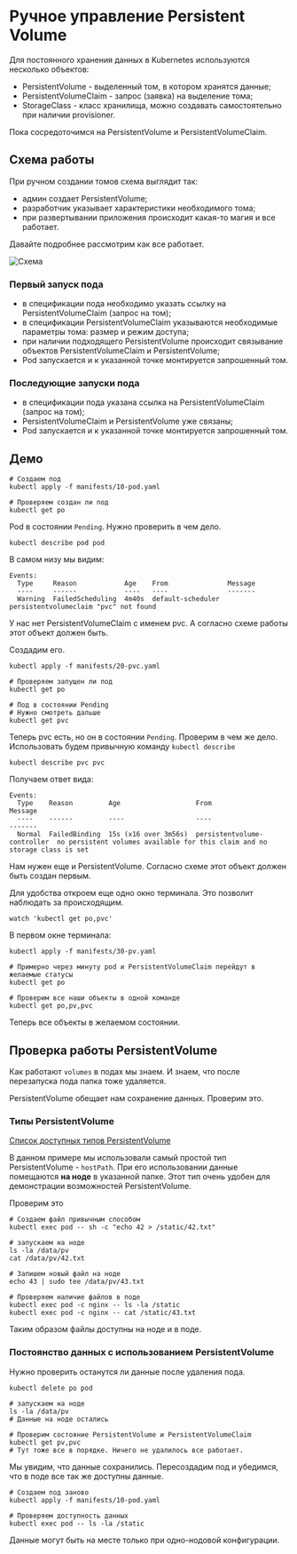 # Ручное управление Persistent Volume 
Для постоянного хранения данных в Kubernetes используются несколько объектов:
- PersistentVolume - выделенный том, в котором хранятся данные; 
- PersistentVolumeClaim - запрос (заявка) на выделение тома;
- StorageClass - класс хранилища, можно создавать самостоятельно при наличии provisioner.

Пока сосредоточимся на PersistentVolume и PersistentVolumeClaim.

## Схема работы
При ручном создании томов схема выглядит так:
- админ создает PersistentVolume;
- разработчик указывает характеристики необходимого тома;
- при развертывании приложения происходит какая-то магия и все работает.

Давайте подробнее рассмотрим как все работает.

![Схема](./images/scheme.png) 

### Первый запуск пода
- в спецификации пода необходимо указать ссылку на PersistentVolumeClaim (запрос на том);
- в спецификации PersistentVolumeClaim указываются необходимые параметры тома: размер и режим доступа;
- при наличии подходящего PersistentVolume происходит связывание объектов PersistentVolumeClaim и PersistentVolume;
- Pod запускается и к указанной точке монтируется запрошенный том.

### Последующие запуски пода
- в спецификации пода указана ссылка на PersistentVolumeClaim (запрос на том);
- PersistentVolumeClaim и PersistentVolume уже связаны;
- Pod запускается и к указанной точке монтируется запрошенный том.



## Демо
```shell script
# Создаем под
kubectl apply -f manifests/10-pod.yaml

# Проверяем создан ли под
kubectl get po
```

Pod в состоянии `Pending`. Нужно проверить в чем дело.
```shell script
kubectl describe pod pod
``` 

В самом низу мы видим:
```text
Events:
  Type     Reason            Age    From               Message
  ----     ------            ----   ----               -------
  Warning  FailedScheduling  4m40s  default-scheduler  persistentvolumeclaim "pvc" not found
```

У нас нет PersistentVolumeClaim с именем pvc. А согласно схеме работы этот объект должен быть.
 
Создадим его. 
```shell script
kubectl apply -f manifests/20-pvc.yaml

# Проверяем запущен ли под
kubectl get po

# Под в состоянии Pending
# Нужно смотреть дальше
kubectl get pvc
```

Теперь pvc есть, но он в состоянии `Pending`.
Проверим в чем же дело. Использовать будем привычную команду `kubectl describe` 

```shell script
kubectl describe pvc pvc
```

Получаем ответ вида:
```text
Events:
  Type    Reason         Age                   From                         Message
  ----    ------         ----                  ----                         -------
  Normal  FailedBinding  15s (x16 over 3m56s)  persistentvolume-controller  no persistent volumes available for this claim and no storage class is set
```

Нам нужен еще и PersistentVolume. Согласно схеме этот объект должен быть создан первым.

Для удобства откроем еще одно окно терминала. Это позволит наблюдать за происходящим.
```shell script
watch 'kubectl get po,pvc'
```

В первом окне терминала:
```shell script
kubectl apply -f manifests/30-pv.yaml

# Примерно через минуту pod и PersistentVolumeClaim перейдут в желаемые статусы
kubectl get po

# Проверим все наши объекты в одной команде
kubectl get po,pv,pvc
```

Теперь все объекты в желаемом состоянии.

## Проверка работы PersistentVolume
Как работают `volumes` в подах мы знаем. И знаем, что после перезапуска пода папка тоже удаляется.

PersistentVolume обещает нам сохранение данных. Проверим это. 

### Типы PersistentVolume
[Список доступных типов PersistentVolume](https://kubernetes.io/docs/concepts/storage/persistent-volumes/#types-of-persistent-volumes)

В данном примере мы использовали самый простой тип PersistentVolume - `hostPath`. 
При его использовании данные помещаются **на ноде** в указанной папке.
Этот тип очень удобен для демонстрации возможностей PersistentVolume.
 
Проверим это
```shell script
# Создаем файл привычным способом
kubectl exec pod -- sh -c "echo 42 > /static/42.txt"

# запускаем на ноде
ls -la /data/pv
cat /data/pv/42.txt

# Запишем новый файл на ноде
echo 43 | sudo tee /data/pv/43.txt

# Проверяем наличие файлов в поде
kubectl exec pod -c nginx -- ls -la /static
kubectl exec pod -c nginx -- cat /static/43.txt
```

Таким образом файлы доступны на ноде и в поде.

### Постоянство данных с использованием PersistentVolume
Нужно проверить останутся ли данные после удаления пода.
```shell script
kubectl delete po pod

# запускаем на ноде
ls -la /data/pv
# Данные на ноде остались 

# Проверим состояние PersistentVolume и PersistentVolumeClaim
kubectl get pv,pvc
# Тут тоже все в порядке. Ничего не удалилось все работает.
```

Мы увидим, что данные сохранились.
Пересоздадим под и убедимся, что в поде все так же доступны данные.
```shell script
# Создаем под заново
kubectl apply -f manifests/10-pod.yaml

# Проверяем доступность данных
kubectl exec pod -- ls -la /static
```
Данные могут быть на месте только при одно-нодовой конфигурации.

